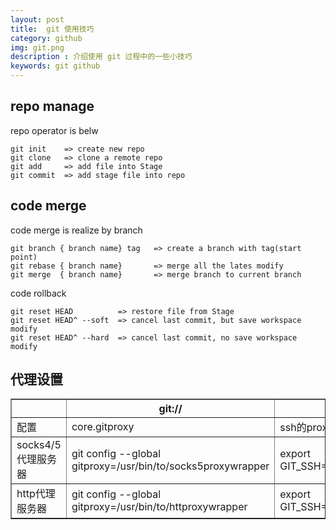 ```yaml
---
layout: post
title:  git 使用技巧
category: github 
img: git.png 
description : 介绍使用 git 过程中的一些小技巧 
keywords: git github 
---
```


## repo manage

repo operator is belw

    git init    => create new repo
    git clone   => clone a remote repo
    git add     => add file into Stage
    git commit  => add stage file into repo

## code merge

code merge is realize by branch

    git branch { branch name} tag   => create a branch with tag(start point)
    git rebase { branch name}       => merge all the lates modify 
    git merge  { branch name}       => merge branch to current branch

code rollback

    git reset HEAD          => restore file from Stage
    git reset HEAD^ --soft  => cancel last commit, but save workspace modify 
    git reset HEAD^ --hard  => cancel last commit, no save workspace modify

## 代理设置

<table border="1">
    <tr>
        <th></th>
        <th>git://</th>
        <th>ssh://</th>
        <th>http://</th>
    </tr>
    <tr>
        <td>配置</td>
        <td>core.gitproxy</td>
        <td>ssh的proxycommand参数</td>
        <td>http.proxy</td>
   </tr>
    <tr>
        <td>socks4/5代理服务器</td>
        <td>git config --global gitproxy=/usr/bin/to/socks5proxywrapper</td>
        <td>export GIT_SSH="/usr/bin/socks5proxyssh"</td>
        <td>git config --global http.proxy=socks5://127.0.0.1:7070</td>
   </tr>
    <tr>
        <td>http代理服务器</td>
        <td>git config --global gitproxy=/usr/bin/to/httproxywrapper</td>
        <td>export GIT_SSH="/usr/bin/httproxyssh"</td>
        <td>git config --global http.proxy=http://127.0.0.1:7070</td>
   </tr>
</table>
